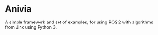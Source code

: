 # Anivia
A simple framework and set of examples, for using ROS 2 with algorithms from Jinx using Python 3.
